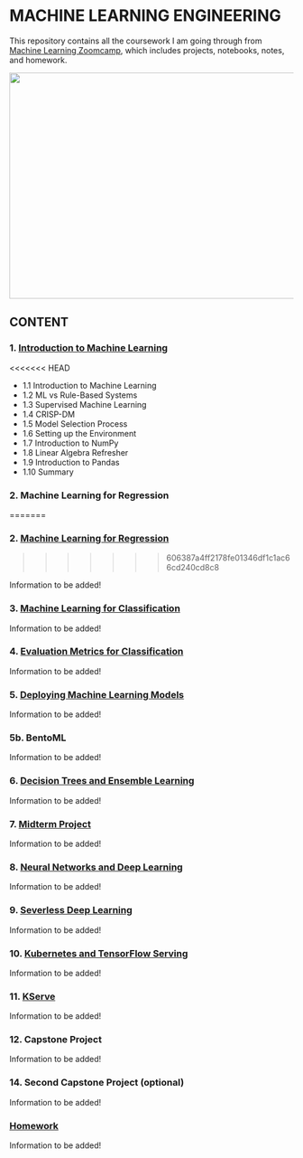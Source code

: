 # MACHINE LEARNING ENGINEERING

This repository contains all the coursework I am going through from [Machine Learning Zoomcamp](https://github.com/alexeygrigorev/mlbookcamp-code/tree/master/course-zoomcamp), which includes projects, notebooks, notes, and homework.

<img src="https://github.com/alexeygrigorev/mlbookcamp-code/raw/master/images/zoomcamp.jpg" width=700 height=400/>

## CONTENT

### 1. [Introduction to Machine Learning](https://github.com/MuhammadAwon/ml-engineering/tree/main/01-intro)

<<<<<<< HEAD
- 1.1 Introduction to Machine Learning
- 1.2 ML vs Rule-Based Systems
- 1.3 Supervised Machine Learning
- 1.4 CRISP-DM
- 1.5 Model Selection Process
- 1.6 Setting up the Environment
- 1.7 Introduction to NumPy
- 1.8 Linear Algebra Refresher
- 1.9 Introduction to Pandas
- 1.10 Summary

### 2. Machine Learning for Regression
=======
### 2. [Machine Learning for Regression](https://github.com/MuhammadAwon/ml-engineering/tree/main/02-regression)
>>>>>>> 606387a4ff2178fe01346df1c1ac66cd240cd8c8

Information to be added!

### 3. [Machine Learning for Classification](https://github.com/MuhammadAwon/ml-engineering/tree/main/03-classification)

Information to be added!

### 4. [Evaluation Metrics for Classification](https://github.com/MuhammadAwon/ml-engineering/tree/main/04-evaluation)

Information to be added!

### 5. [Deploying Machine Learning Models](https://github.com/MuhammadAwon/ml-engineering/tree/main/05-deployment)

Information to be added!

### 5b. BentoML

Information to be added!

### 6. [Decision Trees and Ensemble Learning](https://github.com/MuhammadAwon/ml-engineering/tree/main/06-trees)

Information to be added!

### 7. [Midterm Project](https://github.com/MuhammadAwon/ml-engineering/tree/main/07-midterm-project)

Information to be added!

### 8. [Neural Networks and Deep Learning](https://github.com/MuhammadAwon/ml-engineering/tree/main/08-deep-learning)

Information to be added!

### 9. [Severless Deep Learning](https://github.com/MuhammadAwon/ml-engineering/tree/main/09-serverless)

Information to be added!

### 10. [Kubernetes and TensorFlow Serving](https://github.com/MuhammadAwon/ml-engineering/tree/main/10-kubernetes)

Information to be added!

### 11. [KServe](https://github.com/MuhammadAwon/ml-engineering/tree/main/11-kserve)

Information to be added!

### 12. Capstone Project

Information to be added!

### 14. Second Capstone Project (optional)

Information to be added!

### [Homework](https://github.com/MuhammadAwon/ml-engineering/tree/main/homework)

Information to be added!
